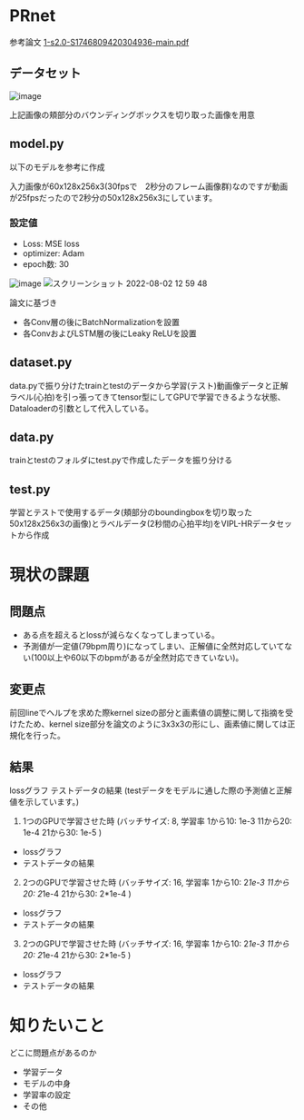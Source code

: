 # PRnet

参考論文
[1-s2.0-S1746809420304936-main.pdf](https://github.com/kaishu16/PRnet/files/9241286/1-s2.0-S1746809420304936-main.pdf)

## データセット

![image](https://user-images.githubusercontent.com/43696731/182383553-5fed908e-c282-428a-a411-bd2ce46b183d.png)

上記画像の頬部分のバウンディングボックスを切り取った画像を用意


## model.py
以下のモデルを参考に作成

入力画像が60x128x256x3(30fpsで　2秒分のフレーム画像群)なのですが動画が25fpsだったので2秒分の50x128x256x3にしています。

### 設定値
- Loss: MSE loss
- optimizer: Adam
- epoch数: 30

![image](https://user-images.githubusercontent.com/43696731/182303896-ec3b10b1-ccda-45c4-aabb-1f00ada5b777.png)
![スクリーンショット 2022-08-02 12 59 48](https://user-images.githubusercontent.com/43696731/182303792-550c965f-dd13-4d82-bd42-7423778b156c.png)

論文に基づき
- 各Conv層の後にBatchNormalizationを設置
- 各ConvおよびLSTM層の後にLeaky ReLUを設置


## dataset.py
data.pyで振り分けたtrainとtestのデータから学習(テスト)動画像データと正解ラベル(心拍)を引っ張ってきてtensor型にしてGPUで学習できるような状態、Dataloaderの引数として代入している。

## data.py
trainとtestのフォルダにtest.pyで作成したデータを振り分ける

## test.py
学習とテストで使用するデータ(頬部分のboundingboxを切り取った50x128x256x3の画像)とラベルデータ(2秒間の心拍平均)をVIPL-HRデータセットから作成




# 現状の課題

## 問題点
- ある点を超えるとlossが減らなくなってしまっている。
- 予測値が一定値(79bpm周り)になってしまい、正解値に全然対応していてない(100以上や60以下のbpmがあるが全然対応できていない)。

## 変更点
前回lineでヘルプを求めた際kernel sizeの部分と画素値の調整に関して指摘を受けたため、kernel size部分を論文のように3x3x3の形にし、画素値に関しては正規化を行った。

## 結果　
lossグラフ
テストデータの結果 (testデータをモデルに通した際の予測値と正解値を示しています。)

1. 1つのGPUで学習させた時 (バッチサイズ: 8, 学習率 1から10: 1e-3 11から20: 1e-4 21から30: 1e-5 )

- lossグラフ
- テストデータの結果

2. 2つのGPUで学習させた時 (バッチサイズ: 16, 学習率 1から10: 2*1e-3 11から20: 2*1e-4 21から30: 2*1e-4 )

- lossグラフ
- テストデータの結果

3. 2つのGPUで学習させた時 (バッチサイズ: 16, 学習率 1から10: 2*1e-3 11から20: 2*1e-4 21から30: 2*1e-5 )

- lossグラフ
- テストデータの結果




# 知りたいこと

どこに問題点があるのか
- 学習データ
- モデルの中身
- 学習率の設定
- その他






